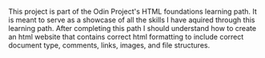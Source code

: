 This project is part of the Odin Project's HTML foundations learning path. It is meant to serve as a showcase of all the skills I have aquired through this learning path.
After completing this path I should understand how to create an html website that contains correct html formatting to include correct document type, comments, links, images, and file structures.
